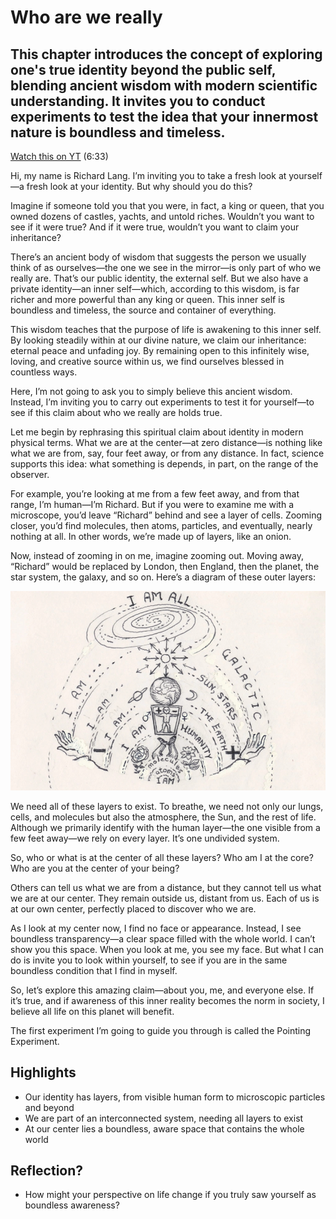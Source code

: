 # Who are we really

## This chapter introduces the concept of exploring one's true identity beyond the public self, blending ancient wisdom with modern scientific understanding. It invites you to conduct experiments to test the idea that your innermost nature is boundless and timeless.

[Watch this on YT](https://youtu.be/oHcjkdo3cO8?si=2aRtiyim34sgCzoZ) (6:33)

Hi, my name is Richard Lang. I’m inviting you to take a fresh look at yourself—a fresh look at your identity. But why should you do this?

Imagine if someone told you that you were, in fact, a king or queen, that you owned dozens of castles, yachts, and untold riches. Wouldn’t you want to see if it were true? And if it were true, wouldn’t you want to claim your inheritance?

There’s an ancient body of wisdom that suggests the person we usually think of as ourselves—the one we see in the mirror—is only part of who we really are. That’s our public identity, the external self. But we also have a private identity—an inner self—which, according to this wisdom, is far richer and more powerful than any king or queen. This inner self is boundless and timeless, the source and container of everything.

This wisdom teaches that the purpose of life is awakening to this inner self. By looking steadily within at our divine nature, we claim our inheritance: eternal peace and unfading joy. By remaining open to this infinitely wise, loving, and creative source within us, we find ourselves blessed in countless ways.

Here, I’m not going to ask you to simply believe this ancient wisdom. Instead, I’m inviting you to carry out experiments to test it for yourself—to see if this claim about who we really are holds true.

Let me begin by rephrasing this spiritual claim about identity in modern physical terms. What we are at the center—at zero distance—is nothing like what we are from, say, four feet away, or from any distance. In fact, science supports this idea: what something is depends, in part, on the range of the observer.

For example, you’re looking at me from a few feet away, and from that range, I’m human—I’m Richard. But if you were to examine me with a microscope, you’d leave “Richard” behind and see a layer of cells. Zooming closer, you’d find molecules, then atoms, particles, and eventually, nearly nothing at all. In other words, we’re made up of layers, like an onion.

Now, instead of zooming in on me, imagine zooming out. Moving away, “Richard” would be replaced by London, then England, then the planet, the star system, the galaxy, and so on. Here’s a diagram of these outer layers:

![Layers](img/layers.png)

We need all of these layers to exist. To breathe, we need not only our lungs, cells, and molecules but also the atmosphere, the Sun, and the rest of life. Although we primarily identify with the human layer—the one visible from a few feet away—we rely on every layer. It’s one undivided system.

So, who or what is at the center of all these layers? Who am I at the core? Who are you at the center of your being?

Others can tell us what we are from a distance, but they cannot tell us what we are at our center. They remain outside us, distant from us. Each of us is at our own center, perfectly placed to discover who we are.

As I look at my center now, I find no face or appearance. Instead, I see boundless transparency—a clear space filled with the whole world. I can’t show you this space. When you look at me, you see my face. But what I can do is invite you to look within yourself, to see if you are in the same boundless condition that I find in myself.

So, let’s explore this amazing claim—about you, me, and everyone else. If it’s true, and if awareness of this inner reality becomes the norm in society, I believe all life on this planet will benefit.

The first experiment I’m going to guide you through is called the Pointing Experiment.

## Highlights
- Our identity has layers, from visible human form to microscopic particles and beyond
- We are part of an interconnected system, needing all layers to exist
- At our center lies a boundless, aware space that contains the whole world

## Reflection?
- How might your perspective on life change if you truly saw yourself as boundless awareness?
